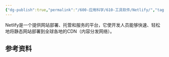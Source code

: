 ```yaml
---
{"dg-publish":true,"permalink":"/600-应用科学/610-工具软件/Netlify/","tags":["Web/建站"],"noteIcon":""}
---
```


Netlify是一个提供网站部署、托管和服务的平台，它使开发人员能够快速、轻松地将静态网站部署到全球各地的CDN（内容分发网络）。


## 参考资料